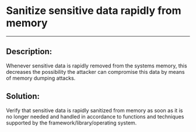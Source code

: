 # Sanitize sensitive data rapidly from memory
-------

## Description:

Whenever sensitive data is rapidly removed from the systems memory, this decreases the
possibility the attacker can compromise this data by means of memory dumping attacks.

## Solution:

Verify that sensitive data is rapidly sanitized from memory as soon as it is no longer
needed and handled in accordance to functions and techniques supported by the
framework/library/operating system.
